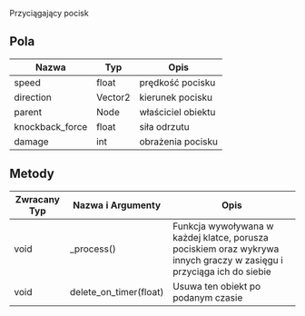 Przyciągający pocisk
## Pola
| Nazwa | Typ | Opis |
| ---- | ---- | ---- |
| speed | float | prędkość pocisku |
| direction | Vector2 | kierunek pocisku |
| parent | Node | właściciel obiektu |
| knockback_force | float | siła odrzutu |
| damage | int | obrażenia pocisku |
## Metody 
| Zwracany Typ | Nazwa i Argumenty | Opis |
| ---- | ---- | ---- |
| void | _process() | Funkcja wywoływana w każdej klatce, porusza pociskiem oraz wykrywa innych graczy w zasięgu i przyciąga ich do siebie |
| void | delete_on_timer(float) | Usuwa ten obiekt po podanym czasie |
